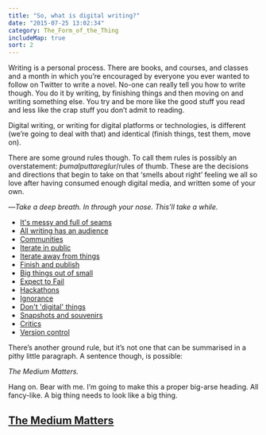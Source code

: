 ```yaml
---
title: "So, what is digital writing?"
date: "2015-07-25 13:02:34"
category: The_Form_of_the_Thing
includeMap: true
sort: 2
---
```


Writing is a personal process. There are books, and courses, and classes
and a month in which you’re encouraged by everyone you ever wanted to
follow on Twitter to write a novel. No-one can really tell you how to
write though. You do it by writing, by finishing things and then moving
on and writing something else. You try and be more like the good stuff
you read and less like the crap stuff you don’t admit to reading.

Digital writing, or writing for digital platforms or technologies, is
different (we’re going to deal with that) and identical (finish things,
test them, move on).

There are some ground rules though. To call them rules is possibly an
overstatement: *þumalputtareglur*/rules of thumb. These are the
decisions and directions that begin to take on that ‘smells about right’
feeling we all so love after having consumed enough digital media, and
written some of your own.

—*Take a deep breath. In through your nose. This’ll take a while.*


<div class="not-on-single-page" markdown="1">

- [It's messy and full of seams](/What_is_digital_writing/Messy_and_full_of_seams.html)
- [All writing has an audience](/What_is_digital_writing/All_writing_has_an_audience.html)
- [Communities](/What_is_digital_writing/The_web_is_communities.html)
- [Iterate in public](/What_is_digital_writing/Iterate_in_public.html)
- [Iterate away from things](/What_is_digital_writing/Iterate_away.html)
- [Finish and publish](/What_is_digital_writing/Publish_and_be_damned.html)
- [Big things out of small](/What_is_digital_writing/Big_out_of_small.html)
- [Expect to Fail](/What_is_digital_writing/Expect_to_fail.html)
- [Hackathons](/What_is_digital_writing/Hackathons.html)
- [Ignorance](/What_is_digital_writing/Not_knowing_is_fine.html)
- [Don't 'digital' things](/What_is_digital_writing/Digital_all_the_things.html)
- [Snapshots and souvenirs](/What_is_digital_writing/Tourist_creativity.html)
- [Critics](/What_is_digital_writing/Critics_are_useless.html)
- [Version control](/What_is_digital_writing/Version_control.html)


There’s another ground rule, but it’s not one that can be summarised in
a pithy little paragraph. A sentence though, is possible:

*The Medium Matters.*

Hang on. Bear with me. I’m going to make this a proper big-arse heading.
All fancy-like. A big thing needs to look like a big thing.

## [The Medium Matters](/The_Form_of_the_Thing/The_Medium_Matters.html)

</div>
